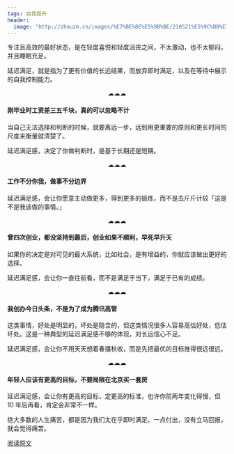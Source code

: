 ```yaml
---
tags: 自我提升
header:
  image: "http://zhouzm.cn/images/%E7%BE%8E%E5%9B%BE/210521%E5%9C%B0%E7%90%83.jpg"
---
```




专注且高效的最好状态，是在轻度喜悦和轻度沮丧之间，不太激动，也不太郁闷，并且睡眠充足。

延迟满足，就是指为了更有价值的长远结果，而放弃即时满足，以及在等待中展示的自我控制能力。

<center>☁☁☁</center>

#### 刚毕业时工资差三五千块，真的可以忽略不计

当自己无法选择和判断的时候，就要离远一步，远到用更重要的原则和更长时间的尺度来衡量就清楚了。

延迟满足感，决定了你做判断时，是基于长期还是短期。

<center>☁☁☁</center>

#### 工作不分你我，做事不分边界

延迟满足感，会让你愿意主动做更多，得到更多的锻炼，而不是去斤斤计较「这是不是我该做的事情。」

<center>☁☁☁</center>

#### 曾四次创业，都没坚持到最后，创业如果不顺利，早死早升天

如果你的决定是对可见的最大系统，比如社会，是有增益的，你就应该做出更好的选择。

延迟满足感，会让你一直往前看，而不是满足于当下，满足于已有的成绩。

<center>☁☁☁</center>

#### 我创办今日头条，不是为了成为腾讯高管

这类事情，好处是明显的，坏处是隐含的，但这类情况很多人容易高估好处，低估坏处。这是一种典型的延迟满足感不够的体现，对长远信心不足。

延迟满足感，会让你不用天天想着春播秋收，而是先把最优的目标推得很远很远。

<center>☁☁☁</center>

#### 年轻人应该有更高的目标，不要局限在北京买一套房

延迟满足感，会让你有更高的目标，定更高的标准，也许你前两年变化得慢，但 10 年后再看，肯定会非常不一样。

绝大多数的人生痛苦，都是因为我们太在乎即时满足。一点付出，没有立马回报，就会觉得痛苦。



[阅读原文](https://www.163.com/dy/article/EM59E88Q0516CHQI.html)

